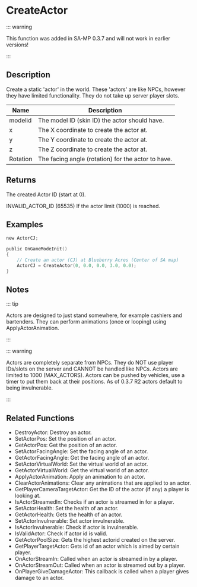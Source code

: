 # CreateActor

::: warning

This function was added in SA-MP 0.3.7 and will not work in earlier versions!

:::

## Description

Create a static 'actor' in the world. These 'actors' are like NPCs, however they have limited functionality. They do not take up server player slots.

| Name     | Description                                        |
| -------- | -------------------------------------------------- |
| modelid  | The model ID (skin ID) the actor should have.      |
| x        | The X coordinate to create the actor at.           |
| y        | The Y coordinate to create the actor at.           |
| z        | The Z coordinate to create the actor at.           |
| Rotation | The facing angle (rotation) for the actor to have. |

## Returns

The created Actor ID (start at 0).

INVALID_ACTOR_ID (65535) If the actor limit (1000) is reached.

## Examples

```c
new ActorCJ;

public OnGameModeInit()
{
    // Create an actor (CJ) at Blueberry Acres (Center of SA map)
    ActorCJ = CreateActor(0, 0.0, 0.0, 3.0, 0.0);
}
```

## Notes

::: tip

Actors are designed to just stand somewhere, for example cashiers and bartenders. They can perform animations (once or looping) using ApplyActorAnimation.

:::

::: warning

Actors are completely separate from NPCs. They do NOT use player IDs/slots on the server and CANNOT be handled like NPCs.
Actors are limited to 1000 (MAX_ACTORS).
Actors can be pushed by vehicles, use a timer to put them back at their positions.
As of 0.3.7 R2 actors default to being invulnerable.

:::

## Related Functions

- DestroyActor: Destroy an actor.
- SetActorPos: Set the position of an actor.
- GetActorPos: Get the position of an actor.
- SetActorFacingAngle: Set the facing angle of an actor.
- GetActorFacingAngle: Get the facing angle of an actor.
- SetActorVirtualWorld: Set the virtual world of an actor.
- GetActorVirtualWorld: Get the virtual world of an actor.
- ApplyActorAnimation: Apply an animation to an actor.
- ClearActorAnimations: Clear any animations that are applied to an actor.
- GetPlayerCameraTargetActor: Get the ID of the actor (if any) a player is looking at.
- IsActorStreamedIn: Checks if an actor is streamed in for a player.
- SetActorHealth: Set the health of an actor.
- GetActorHealth: Gets the health of an actor.
- SetActorInvulnerable: Set actor invulnerable.
- IsActorInvulnerable: Check if actor is invulnerable.
- IsValidActor: Check if actor id is valid.
- GetActorPoolSize: Gets the highest actorid created on the server.
- GetPlayerTargetActor: Gets id of an actor which is aimed by certain player.
- OnActorStreamIn: Called when an actor is streamed in by a player.
- OnActorStreamOut: Called when an actor is streamed out by a player.
- OnPlayerGiveDamageActor: This callback is called when a player gives damage to an actor.
